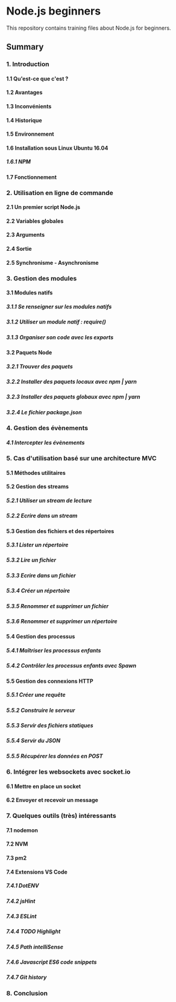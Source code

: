 # Node.js beginners

This repository contains training files about Node.js for beginners.

## Summary

### 1. Introduction

#### 1.1 Qu'est-ce que c'est ?

#### 1.2 Avantages

#### 1.3 Inconvénients

#### 1.4 Historique

#### 1.5 Environnement

#### 1.6 Installation sous Linux Ubuntu 16.04

##### 1.6.1 NPM

#### 1.7 Fonctionnement

### 2. Utilisation en ligne de commande

#### 2.1 Un premier script Node.js

#### 2.2 Variables globales

#### 2.3 Arguments

#### 2.4 Sortie

#### 2.5 Synchronisme - Asynchronisme 

### 3. Gestion des modules

#### 3.1 Modules natifs

  ##### 3.1.1 Se renseigner sur les modules natifs

  ##### 3.1.2 Utiliser un module natif : require()

  ##### 3.1.3 Organiser son code avec les exports

#### 3.2 Paquets Node

  ##### 3.2.1 Trouver des paquets

  ##### 3.2.2 Installer des paquets locaux avec npm | yarn

  ##### 3.2.3 Installer des paquets globaux avec npm | yarn

  ##### 3.2.4 Le fichier package.json

### 4. Gestion des évènements

##### 4.1 Intercepter les évènements

### 5. Cas d'utilisation basé sur une architecture MVC

#### 5.1 Méthodes utilitaires

#### 5.2 Gestion des streams

  ##### 5.2.1 Utiliser un stream de lecture

  ##### 5.2.2 Ecrire dans un stream

#### 5.3 Gestion des fichiers et des répertoires

  ##### 5.3.1 Lister un répertoire

  ##### 5.3.2 Lire un fichier

  ##### 5.3.3 Ecrire dans un fichier

  ##### 5.3.4 Créer un répertoire

  ##### 5.3.5 Renommer et supprimer un fichier

  ##### 5.3.6 Renommer et supprimer un répertoire

#### 5.4 Gestion des processus

  ##### 5.4.1 Maîtriser les processus enfants

  ##### 5.4.2 Contrôler les processus enfants avec Spawn

#### 5.5 Gestion des connexions HTTP

  ##### 5.5.1 Créer une requête

  ##### 5.5.2 Construire le serveur

  ##### 5.5.3 Servir des fichiers statiques

  ##### 5.5.4 Servir du JSON

  ##### 5.5.5 Récupérer les données en POST

### 6. Intégrer les websockets avec socket.io

  #### 6.1 Mettre en place un socket

  #### 6.2 Envoyer et recevoir un message

### 7. Quelques outils (très) intéressants

#### 7.1 nodemon

#### 7.2 NVM

#### 7.3 pm2 

#### 7.4 Extensions VS Code

##### 7.4.1 DotENV

##### 7.4.2 jsHint

##### 7.4.3 ESLint

##### 7.4.4 TODO Highlight

##### 7.4.5 Path intelliSense

##### 7.4.6 Javascript ES6 code snippets

##### 7.4.7 Git history

### 8. Conclusion

